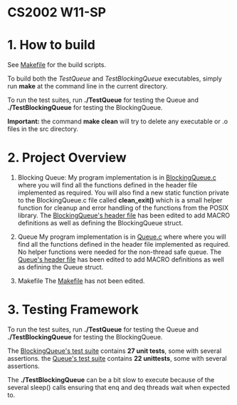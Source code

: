 # CS2002 W11-SP

# 1. How to build

See [Makefile](Makefile) for the build scripts.

To build both the *TestQueue* and *TestBlockingQueue* executables, simply run **make** at the command line in the current directory.

To run the test suites, run **./TestQueue** for testing the Queue and **./TestBlockingQueue** for testing the BlockingQueue.

**Important:** the command **make clean** will try to delete any executable or .o files in the src directory.


# 2. Project Overview

1. Blocking Queue:
My program implementation is in [BlockingQueue.c](BlockingQueue.c) where you will find all the functions defined in the header file implemented as required.
You will also find a new static function private to the BlockingQueue.c file called **clean_exit()** which is a small helper function for cleanup and error
handling of the functions from the POSIX library.
The [BlockingQueue's header file](BlockingQueue.h) has been edited to add MACRO definitions as well as defining the BlockingQueue struct.

2. Queue
My program implementation is in [Queue.c](Queue.c) where where you will find all the functions defined in the header file implemented as required.
No helper functions were needed for the non-thread safe queue.
The [Queue's header file](Queue.h) has been edited to add MACRO definitions as well as defining the Queue struct.

3. Makefile
The [Makefile](Makefile) has not been edited.


# 3. Testing Framework

To run the test suites, run **./TestQueue** for testing the Queue and **./TestBlockingQueue** for testing the BlockingQueue.

The [BlockingQueue's test suite](TestBlockingQueue.c) contains **27 unit tests**, some with several assertions.
the [Queue's test suite](TestQueue.c) contains **22 unittests**, some with several assertions.

The **./TestBlockingQueue** can be a bit slow to execute because of the several sleep() calls ensuring that enq and deq threads wait when expected to.